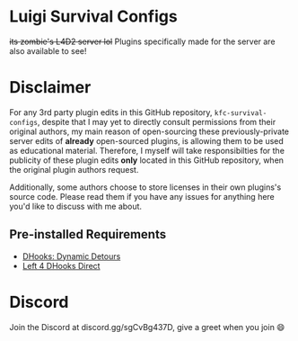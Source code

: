 # Luigi Survival Configs
~~its zombie's L4D2 server lol~~
Plugins specifically made for the server are also available to see!

# Disclaimer
For any 3rd party plugin edits in this GitHub repository, `kfc-survival-configs`, despite that I may yet to directly consult permissions from their original authors, my main reason of open-sourcing these previously-private server edits of **already** open-sourced plugins, is allowing them to be used as educational material. Therefore, I myself will take responsibilties for the publicity of these plugin edits **only** located in this GitHub repository, when the original plugin authors request.

Additionally, some authors choose to store licenses in their own plugins's source code. Please read them if you have any issues for anything here you'd like to discuss with me about.

## Pre-installed Requirements
- [DHooks: Dynamic Detours](https://forums.alliedmods.net/showthread.php?p=2588686#post2588686)
- [Left 4 DHooks Direct](https://forums.alliedmods.net/showthread.php?t=321696)

# Discord
Join the Discord at discord.gg/sgCvBg437D, give a greet when you join :smile: